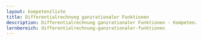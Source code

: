 ```yaml
---
layout: kompetenzliste
title: Differentialrechnung ganzrationaler Funktionen
description: Differentialrechnung ganzrationaler Funktionen - Kompetenzliste
lernbereich: differentialrechnung-ganzrationaler-funktionen
---
```

